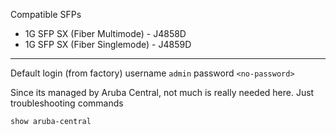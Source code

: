 Compatible SFPs
- 1G SFP SX (Fiber Multimode) - J4858D
- 1G SFP SX (Fiber Singlemode) - J4859D



---

Default login (from factory)
username `admin`
password `<no-password>`

Since its managed by Aruba Central, not much is really needed here. Just troubleshooting commands


```
show aruba-central
```
